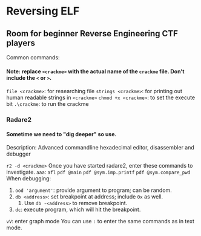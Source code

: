 # Reversing ELF
## Room for beginner Reverse Engineering CTF players

Common commands:
#### Note: replace `<crackme>` with the actual name of the `crackme` file. Don't include the `<` or `>`.

`file <crackme>`: for researching file
`strings <crackme>`: for printing out human readable strings in `<crackme>`
`chmod +x <crackme>`: to set the execute bit
`.\crackme`: to run the crackme

### Radare2 
#### Sometime we need to "dig deeper" so use. 
Description:  Advanced commandline hexadecimal editor, disassembler and debugger

`r2 -d <crackme>`
Once you have started radare2, enter these commands to investigate.
`aaa`:
`afl`
`pdf @main`
`pdf @sym.imp.printf`
`pdf @sym.compare_pwd`
When debugging:
1. `ood 'argument'`: provide argument to program; can be random.
2. `db <address>`: set breakpoint at address; include `0x` as well.
	1. Use `db -<address>` to remove breakpoint.
3. `dc`: execute program, which will hit the breakpoint.

`vV`: enter graph mode
You can use `:` to enter the same commands as in text mode.
